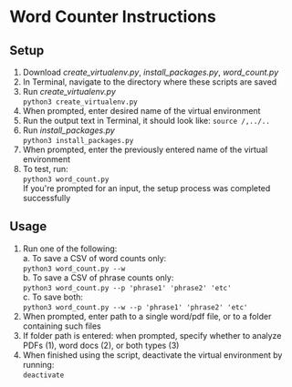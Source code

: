 # Word Counter Instructions

## Setup

1. Download *create_virtualenv.py*, *install_packages.py*, *word_count.py*
2. In Terminal, navigate to the directory where these scripts are saved
3. Run *create_virtualenv.py*\
`python3 create_virtualenv.py`
5. When prompted, enter desired name of the virtual environment
6. Run the output text in Terminal, it should look like: `source /,../..`
7. Run *install_packages.py*\
`python3 install_packages.py`
9. When prompted, enter the previously entered name of the virtual environment
10. To test, run:\
`python3 word_count.py`\
If you're prompted for an input, the setup process was completed successfully

## Usage
1. Run one of the following:\
a. To save a CSV of word counts only:\
`python3 word_count.py --w`\
b. To save a CSV of phrase counts only:\
`python3 word_count.py --p 'phrase1' 'phrase2' 'etc'`\
c. To save both:\
`python3 word_count.py --w --p 'phrase1' 'phrase2' 'etc'`
3. When prompted, enter path to a single word/pdf file, or to a folder containing such files
4. If folder path is entered: when prompted, specify whether to analyze PDFs (1), word docs (2), or both types (3)
5. When finished using the script, deactivate the virtual environment by running:\
`deactivate`




